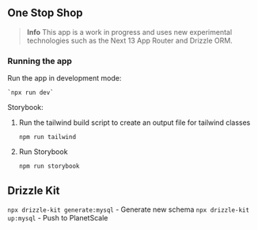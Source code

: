 ## One Stop Shop

> **Info**
> This app is a work in progress and uses new experimental technologies such as the Next 13 App Router and Drizzle ORM.

### Running the app

Run the app in development mode:

    `npx run dev`

Storybook:

1. Run the tailwind build script to create an output file for tailwind classes

   `npm run tailwind`

2. Run Storybook

   `npm run storybook`

## Drizzle Kit

`npx drizzle-kit generate:mysql` - Generate new schema
`npx drizzle-kit up:mysql` - Push to PlanetScale

